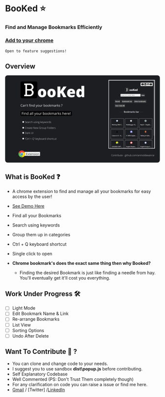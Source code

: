 # BooKed ⭐

### Find and Manage Bookmarks Efficiently

### [Add to your chrome]

```
Open to feature suggestions!
```

## Overview

<img src="images/showcase1.png" style="border-radius:8px">

## What is BooKed ❓

- A chrome extension to find and manage all your bookmarks for easy access by the user!

- [See Demo Here]

- Find all your Bookmarks
- Search using keywords
- Group them up in categories
- Ctrl + Q keyboard shortcut
- Single click to open

- **Chrome bookmark's does the exact same thing then why Booked?**

  - Finding the desired Bookmark is just like finding a needle from hay. You'll eventually get it'll cost you everything.

## Work Under Progress 🛠

- [ ] Light Mode
- [ ] Edit Bookmark Name & Link
- [ ] Re-arrange Bookmarks
- [ ] List View
- [ ] Sorting Options
- [ ] Undo After Delete

## Want To Contribute 🤝 ?

- You can clone and change code to your needs.
- I suggest you to use sandbox **dist\popup.js** before contributing.
- Self Explanatory Codebase
- Well Commented (PS: Don't Trust Them completely though)
- For any clarification on code you can raise a issue or find me here.
- [Gmail] / [Twitter] /[LinkedIn]

[gmail]: mailto:anmoldewanrai@gmail.com
[linkedin]: https://www.linkedin.com/in/anmolraidewan/
[add to your chrome]: link
[see demo here]: link
